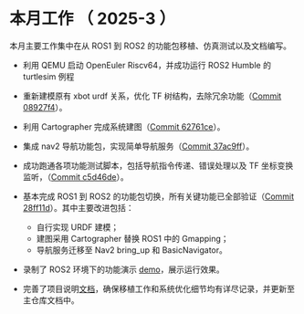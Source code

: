 # 本月工作 （ 2025-3 ）

本月主要工作集中在从 ROS1 到 ROS2 的功能包移植、仿真测试以及文档编写。

- 利用 QEMU 启动 OpenEuler Riscv64，并成功运行 ROS2 Humble 的 turtlesim 例程

- 重新建模原有 xbot urdf 关系，优化 TF 树结构，去除冗余功能（[Commit 08927f4](https://github.com/lalafua/sim_llm/commit/08927f4324a0d1947db81fad6724e0f5acb447b4)）。
  
- 利用 Cartographer 完成系统建图（[Commit 62761ce](https://github.com/lalafua/sim_llm/commit/62761cecf44a62b2cc18f9955b5678eb47500627)）。

- 集成 nav2 导航功能包，实现简单导航服务（[Commit 37ac9ff](https://github.com/lalafua/sim_llm/commit/37ac9ff74110607814f9fc79936a92a7b4b2db54)）。

- 成功跑通各项功能测试脚本，包括导航指令传递、错误处理以及 TF 坐标变换监听，（[Commit c5d46de](https://github.com/lalafua/sim_llm/commit/c5d46de6774ce13b59210861f92e058b27684cac)）。

- 基本完成 ROS1 到 ROS2 的功能包切换，所有关键功能已全部验证（[Commit 28ff11d](https://github.com/lalafua/sim_llm/commit/28ff11ded28a7dcd49bf2e4443dfa504265d92a8)）。其中主要改进包括：
    - 自行实现 URDF 建模；
    - 建图采用 Cartographer 替换 ROS1 中的 Gmapping；
    - 导航服务迁移至 Nav2 bring_up 和 BasicNavigator。

- 录制了 ROS2 环境下的功能演示 [demo](https://github.com/lalafua/sim_llm/blob/main/assets/demo_ROS2.webm)，展示运行效果。

- 完善了项目说明[文档](https://github.com/lalafua/sim_llm/blob/main/README.md)，确保移植工作和系统优化细节均有详尽记录，并更新至主仓库文档中。
